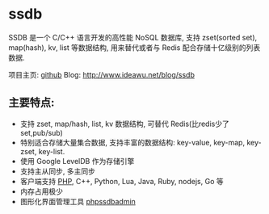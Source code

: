 # ssdb 

SSDB 是一个 C/C++ 语言开发的高性能 NoSQL 数据库, 
支持 zset(sorted set), map(hash), kv, list 等数据结构, 用来替代或者与 Redis 配合存储十亿级别的列表数据. 

项目主页: [github](https://github.com/ideawu/ssdb)
Blog: http://www.ideawu.net/blog/ssdb

## 主要特点:

- 支持 zset, map/hash, list, kv 数据结构, 可替代 Redis(比redis少了set,pub/sub)
- 特别适合存储大量集合数据, 支持丰富的数据结构: key-value, key-map, key-zset, key-list.
- 使用 Google LevelDB 作为存储引擎
- 支持主从同步, 多主同步
- 客户端支持 [PHP][php_client], C++, Python, Lua, Java, Ruby, nodejs, Go 等
- 内存占用极少
- 图形化界面管理工具 [phpssdbadmin](https://github.com/ssdb/phpssdbadmin)


[php_client]:https://github.com/ideawu/ssdb/tree/master/api/php
